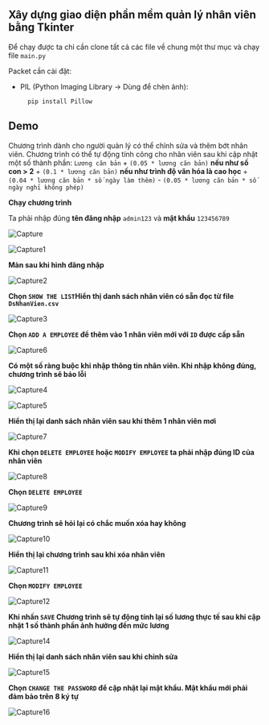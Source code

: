 
##  Xây dựng giao diện phần mềm quản lý nhân viên bằng Tkinter

Để chạy được ta chỉ cần clone tất cả các file về chung một thư mục và chạy file ```main.py```


Packet cần cài đặt:

- PIL (Python Imaging Library -> Dùng để chèn ảnh):  

        pip install Pillow
## Demo
Chương trình dành cho người quản lý có thể chỉnh sửa và thêm bớt nhân viên. Chương trình có thể tự động tính công cho nhân viên sau khi cập nhật một số thành phần:
```Lương căn bản``` + ```(0.05 * lương căn bản)``` **nếu như số con > 2** + ```(0.1 * lương căn bản)``` **nếu như trình độ văn hóa là cao học** + ```(0.04 * lương căn bản * số ngày làm thêm)``` - ```(0.05 * lương căn bản * số ngày nghỉ không phép)```


**Chạy chương trình**


Ta phải nhập đúng **tên đăng nhập** ```admin123``` và **mật khẩu** ```123456789```


![Capture](https://user-images.githubusercontent.com/82378378/165754109-9774a656-b7be-42e0-87f5-e1a13ec1ac57.PNG)


![Capture1](https://user-images.githubusercontent.com/82378378/165754107-f3391b18-82d5-4179-b407-6a4f008a0c38.PNG)


**Màn sau khi hình đăng nhập**


![Capture2](https://user-images.githubusercontent.com/82378378/165754103-fcd76ff2-544a-4ca6-8b0a-742eea6eac26.PNG)


**Chọn ```SHOW THE LIST```Hiển thị danh sách nhân viên có sẵn đọc từ file ```DsNhanVien.csv```**


![Capture3](https://user-images.githubusercontent.com/82378378/165754099-31d3332b-f3b7-4d35-a4da-9887f32adf2b.PNG)


**Chọn ```ADD A EMPLOYEE``` để thêm vào 1 nhân viên mới với ```ID``` được cấp sẵn**

![Capture6](https://user-images.githubusercontent.com/82378378/165754087-98be418b-9830-46e5-b2c0-9251a6b203b2.PNG)


**Có một số ràng buộc khi nhập thông tin nhân viên. Khi nhập không đúng, chương trình sẽ báo lỗi**


![Capture4](https://user-images.githubusercontent.com/82378378/165754097-25deb1cd-7b6e-4a22-abd3-12fc8f5872b5.PNG)



![Capture5](https://user-images.githubusercontent.com/82378378/165754093-94775c2b-7680-43a7-9340-cf8eeee4e483.PNG)



**Hiển thị lại danh sách nhân viên sau khi thêm 1 nhân viên mơi**


![Capture7](https://user-images.githubusercontent.com/82378378/165754082-67cab666-4720-4062-9af0-a977ff5efe09.PNG)



**Khi chọn ```DELETE EMPLOYEE``` hoặc ```MODIFY EMPLOYEE``` ta phải nhập đúng ID của nhân viên**


![Capture8](https://user-images.githubusercontent.com/82378378/165754081-d7b3c430-dafa-4341-beec-1d18e012540f.PNG)

**Chọn ```DELETE EMPLOYEE```**


![Capture9](https://user-images.githubusercontent.com/82378378/165754073-09e85089-4643-472e-9959-0db8a5c5ea66.PNG)

**Chương trình sẽ hỏi lại có chắc muốn xóa hay không**


![Capture10](https://user-images.githubusercontent.com/82378378/165754071-9266d7a5-30b5-4962-a6df-956a126a7a2a.PNG)


**Hiển thị lại chương trình sau khi xóa nhân viên**


![Capture11](https://user-images.githubusercontent.com/82378378/165754066-740f40ee-1fcd-432a-922c-6d1183477c16.PNG)


**Chọn ```MODIFY EMPLOYEE```**


![Capture12](https://user-images.githubusercontent.com/82378378/165754060-1579512e-972b-485f-ae93-4a8c72e32e7b.PNG)


**Khi nhấn ```SAVE``` Chương trình sẽ tự động tính lại số lương thực tế sau khi cập nhật 1 số thành phần ảnh hưởng đến mức lương**

![Capture14](https://user-images.githubusercontent.com/82378378/165754058-91d53f1a-1ad3-444a-ae7e-d8b2251aab7c.PNG)

**Hiển thị lại danh sách nhân viên sau khi chỉnh sửa**

![Capture15](https://user-images.githubusercontent.com/82378378/165754056-7fdc3483-64f2-4f80-8490-831916d8ff30.PNG)

**Chọn ```CHANGE THE PASSWORD``` để cập nhật lại mật khẩu. Mật khẩu mới phải đảm bảo trên 8 ký tự**


![Capture16](https://user-images.githubusercontent.com/82378378/165754041-418dd735-58a8-4269-9ac9-d238ec521e3f.PNG)
